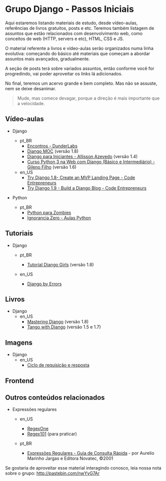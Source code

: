 # Grupo Django - Passos Iniciais

Aqui estaremos listando materiais de estudo, desde vídeo-aulas, referências de livros gratuitos, posts e etc. Teremos também listagem de assuntos que estão relacionados com desenvolvimento web, como conceitos de web (HTTP, servers e etc), HTML, CSS e JS.

O material referente a livros e vídeo-aulas serão organizados numa linha evolutiva: começando do básico até materiais que começam a abordar assuntos mais avançados, gradualmente.

A seção de posts terá sobre variados assuntos, então conforme você for progredindo, vai poder aproveitar os links lá adicionados.

No final, teremos um acervo grande e bem completo. Mas não se assuste, nem se deixe desanimar.
> Mude, mas comece devagar, porque a direção é mais importante que a velocidade.

## Vídeo-aulas

- Django
	- pt_BR
		- [Encontros - DunderLabs](https://www.youtube.com/playlist?list=PLX3H5HWvzsQtOIEWUcEzzkJNIF7IYMLIl)
		- [Django MOC](https://www.youtube.com/playlist?list=PLHWfNMxB2F4G2KHo8DBQr_xq79FXgEIAE) (versão 1.8)
		- [Django para Iniciantes - Allisson Azevedo](https://www.youtube.com/playlist?list=PLfkVgm8720kzm6fmTekjtKyFcppyD4Ubd) (versão 1.4)
		- [Curso Python 3 na Web com Django (Básico e Intermediário) - Gileno Filho](https://www.udemy.com/python-3-na-web-com-django-basico-intermediario/) (versão 1.6)
	- en_US
		- [Try Django 1.8- Create an MVP Landing Page - Code Entrepreneurs](https://www.youtube.com/playlist?list=PLEsfXFp6DpzRcd-q4vR5qAgOZUuz8041S)
		- [Try Django 1.9 -  Build a Django Blog - Code Entrepreneurs](https://www.youtube.com/playlist?list=PLEsfXFp6DpzQFqfCur9CJ4QnKQTVXUsRy)

- Python
	- pt_BR
		- [Python para Zombies](https://www.youtube.com/playlist?list=PLUukMN0DTKCtbzhbYe2jdF4cr8MOWClXc)
		- [Ignorancia Zero - Aulas Python](https://www.youtube.com/playlist?list=PLfCKf0-awunOu2WyLe2pSD2fXUo795xRe)


## Tutoriais

- Django
	- pt_BR
		- [Tutorial Django Girls](http://tutorial.djangogirls.org/pt/) (versão 1.8)

	- en_US
		- [Django by Errors](https://django-by-errors.readthedocs.org/en/latest/)

## Livros

- Django
	- en_US
		- [Mastering Django](http://masteringdjango.com/) (versão 1.8)
		- [Tango with Django](http://www.tangowithdjango.com/) (versão 1.5 e 1.7)


## Imagens

- Django
	- en_US
		- [Ciclo de requisição e resposta](http://i.imgur.com/jDyQIEz.jpg)


## Frontend


## Outros conteúdos relacionados

- Expressões regulares
	- en_US
		- [RegexOne](http://regexone.com/lesson/introduction_abcs)
		- [Regex101](https://regex101.com/#python) (para praticar)

	- pt_BR
		- [Expressões Regulares - Guia de Consulta Rápida](http://aurelio.net/regex/guia/) - por Aurelio Marinho Jargas e Editora Novatec, ©2001


Se gostaria de aproveitar esse material interagindo conosco, leia nossa nota sobre o grupo: http://pastebin.com/nwYyG7Ar

